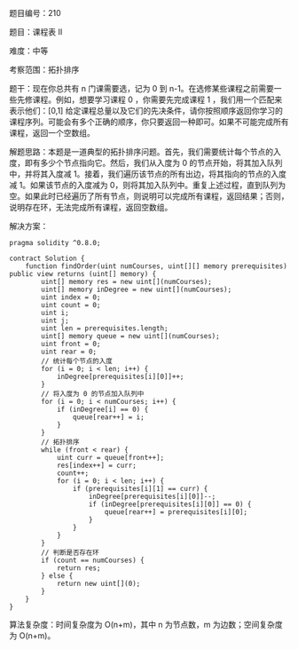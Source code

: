 题目编号：210

题目：课程表 II

难度：中等

考察范围：拓扑排序

题干：现在你总共有 n 门课需要选，记为 0 到 n-1。在选修某些课程之前需要一些先修课程。例如，想要学习课程 0 ，你需要先完成课程 1 ，我们用一个匹配来表示他们：[0,1] 给定课程总量以及它们的先决条件，请你按照顺序返回你学习的课程序列。可能会有多个正确的顺序，你只要返回一种即可。如果不可能完成所有课程，返回一个空数组。

解题思路：本题是一道典型的拓扑排序问题。首先，我们需要统计每个节点的入度，即有多少个节点指向它。然后，我们从入度为 0 的节点开始，将其加入队列中，并将其入度减 1。接着，我们遍历该节点的所有出边，将其指向的节点的入度减 1。如果该节点的入度减为 0，则将其加入队列中。重复上述过程，直到队列为空。如果此时已经遍历了所有节点，则说明可以完成所有课程，返回结果；否则，说明存在环，无法完成所有课程，返回空数组。

解决方案：

```solidity
pragma solidity ^0.8.0;

contract Solution {
    function findOrder(uint numCourses, uint[][] memory prerequisites) public view returns (uint[] memory) {
        uint[] memory res = new uint[](numCourses);
        uint[] memory inDegree = new uint[](numCourses);
        uint index = 0;
        uint count = 0;
        uint i;
        uint j;
        uint len = prerequisites.length;
        uint[] memory queue = new uint[](numCourses);
        uint front = 0;
        uint rear = 0;
        // 统计每个节点的入度
        for (i = 0; i < len; i++) {
            inDegree[prerequisites[i][0]]++;
        }
        // 将入度为 0 的节点加入队列中
        for (i = 0; i < numCourses; i++) {
            if (inDegree[i] == 0) {
                queue[rear++] = i;
            }
        }
        // 拓扑排序
        while (front < rear) {
            uint curr = queue[front++];
            res[index++] = curr;
            count++;
            for (i = 0; i < len; i++) {
                if (prerequisites[i][1] == curr) {
                    inDegree[prerequisites[i][0]]--;
                    if (inDegree[prerequisites[i][0]] == 0) {
                        queue[rear++] = prerequisites[i][0];
                    }
                }
            }
        }
        // 判断是否存在环
        if (count == numCourses) {
            return res;
        } else {
            return new uint[](0);
        }
    }
}
```

算法复杂度：时间复杂度为 O(n+m)，其中 n 为节点数，m 为边数；空间复杂度为 O(n+m)。